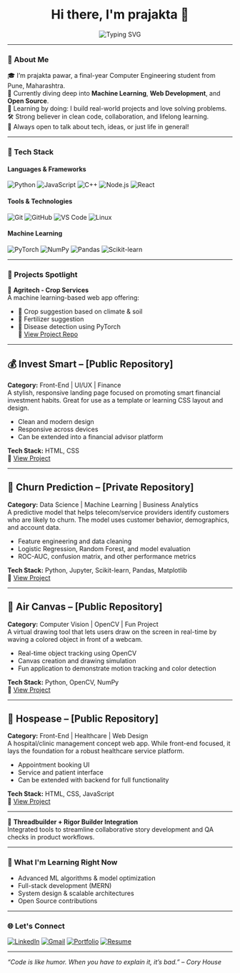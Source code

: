 <h1 align="center">Hi there, I'm prajakta 👋</h1>

<p align="center">
  <img src="https://readme-typing-svg.herokuapp.com?font=Fira+Code&size=22&pause=1000&center=true&width=435&lines=Computer+Engineering+Student;ML+%7C+Web+Dev+%7C+Open+Source+Enthusiast;Building+things+that+matter" alt="Typing SVG" />
</p>

---

### 🚀 About Me

🎓 I’m prajakta pawar, a final-year Computer Engineering student from Pune, Maharashtra.  
🧠 Currently diving deep into **Machine Learning**, **Web Development**, and **Open Source**.  
🌱 Learning by doing: I build real-world projects and love solving problems.  
🛠️ Strong believer in clean code, collaboration, and lifelong learning.  
💬 Always open to talk about tech, ideas, or just life in general!

---

### 🧰 Tech Stack

#### Languages & Frameworks
![Python](https://img.shields.io/badge/-Python-3776AB?style=flat&logo=python&logoColor=white)
![JavaScript](https://img.shields.io/badge/-JavaScript-F7DF1E?style=flat&logo=javascript&logoColor=black)
![C++](https://img.shields.io/badge/-C++-00599C?style=flat&logo=cplusplus&logoColor=white)
![Node.js](https://img.shields.io/badge/-Node.js-339933?style=flat&logo=node.js&logoColor=white)
![React](https://img.shields.io/badge/-React-61DAFB?style=flat&logo=react&logoColor=black)

#### Tools & Technologies
![Git](https://img.shields.io/badge/-Git-F05032?style=flat&logo=git&logoColor=white)
![GitHub](https://img.shields.io/badge/-GitHub-181717?style=flat&logo=github&logoColor=white)
![VS Code](https://img.shields.io/badge/-VSCode-007ACC?style=flat&logo=visual-studio-code&logoColor=white)
![Linux](https://img.shields.io/badge/-Linux-FCC624?style=flat&logo=linux&logoColor=black)

#### Machine Learning
![PyTorch](https://img.shields.io/badge/-PyTorch-EE4C2C?style=flat&logo=pytorch&logoColor=white)
![NumPy](https://img.shields.io/badge/-NumPy-013243?style=flat&logo=numpy&logoColor=white)
![Pandas](https://img.shields.io/badge/-Pandas-150458?style=flat&logo=pandas&logoColor=white)
![Scikit-learn](https://img.shields.io/badge/-Scikit--learn-F7931E?style=flat&logo=scikit-learn&logoColor=white)

---

### 📌 Projects Spotlight

🚜 **Agritech - Crop Services**  
A machine learning-based web app offering:
- 🌾 Crop suggestion based on climate & soil
- 🧪 Fertilizer suggestion
- 🦠 Disease detection using PyTorch  
🔗 [View Project Repo](https://github.com/PrajaktaPawar2003/Agritech)

---

## 💰 Invest Smart – [Public Repository]
**Category:** Front-End | UI/UX | Finance  
A stylish, responsive landing page focused on promoting smart financial investment habits. Great for use as a template or learning CSS layout and design.

- Clean and modern design
- Responsive across devices
- Can be extended into a financial advisor platform

**Tech Stack:** HTML, CSS  
🔗 [View Project](https://github.com/PrajaktaPawar2003/invest-smart)

---
## 🔐 Churn Prediction – [Private Repository]
**Category:** Data Science | Machine Learning | Business Analytics  
A predictive model that helps telecom/service providers identify customers who are likely to churn. The model uses customer behavior, demographics, and account data.

- Feature engineering and data cleaning
- Logistic Regression, Random Forest, and model evaluation
- ROC-AUC, confusion matrix, and other performance metrics

**Tech Stack:** Python, Jupyter, Scikit-learn, Pandas, Matplotlib  
🔗 [View Project](https://github.com/PrajaktaPawar2003/churn-predction)

---
## 🎨 Air Canvas – [Public Repository]
**Category:** Computer Vision | OpenCV | Fun Project  
A virtual drawing tool that lets users draw on the screen in real-time by waving a colored object in front of a webcam.

- Real-time object tracking using OpenCV
- Canvas creation and drawing simulation
- Fun application to demonstrate motion tracking and color detection

**Tech Stack:** Python, OpenCV, NumPy  
🔗 [View Project](https://github.com/PrajaktaPawar2003/air_canvas)

---
## 🏥 Hospease – [Public Repository]
**Category:** Front-End | Healthcare | Web Design  
A hospital/clinic management concept web app. While front-end focused, it lays the foundation for a robust healthcare service platform.

- Appointment booking UI
- Service and patient interface
- Can be extended with backend for full functionality

**Tech Stack:** HTML, CSS, JavaScript  
🔗 [View Project](https://github.com/PrajaktaPawar2003/hospease)

---


💬 **Threadbuilder + Rigor Builder Integration**  
Integrated tools to streamline collaborative story development and QA checks in product workflows.

---

### 🧠 What I'm Learning Right Now
- Advanced ML algorithms & model optimization  
- Full-stack development (MERN)  
- System design & scalable architectures  
- Open Source contributions

---

### 🌐 Let's Connect

[![LinkedIn](https://img.shields.io/badge/-LinkedIn-0A66C2?style=flat&logo=linkedin&logoColor=white)](https://www.linkedin.com/in/prajakta-pawar-55072225a/)
[![Gmail](https://img.shields.io/badge/-Email-D14836?style=flat&logo=gmail&logoColor=white)](mailto:prajaktacpawar2003@gmail.com)
[![Portfolio](https://img.shields.io/badge/-Portfolio-000?style=flat&logo=vercel&logoColor=white)](https://your-portfolio-link.com)
[![Resume](https://img.shields.io/badge/-Resume-4CAF50?style=flat&logo=adobe-acrobat-reader&logoColor=white)](https://your-resume-link.com)

---





_“Code is like humor. When you have to explain it, it’s bad.” – Cory House_

